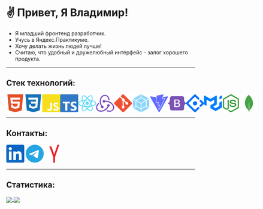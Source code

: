 # ✌ Привет, Я Владимир!

- Я младший фронтенд разработчик.
- Учусь в Яндекс.Практикуме.
- Хочу делать жизнь людей лучше!
- Считаю, что удобный и дружелюбный интерфейс - залог хорошего продукта.

---
## Стек технологий:

<div style="display: flex">
    <img src="./svg/html5.svg" width="48px" height="48px">
    <img src="./svg/css3.svg" width="48px" height="48px">
    <img src="./svg/javascript.svg" width="48px" height="48px">
    <img src="./svg/typescript.svg" width="48px" height="48px">
    <img src="./svg/react.svg" width="48px" height="48px">
    <img src="./svg/redux.svg" width="48px" height="48px">
    <img src="./svg/git.svg" width="48px" height="48px">
    <img src="./svg/webpack.svg" width="48px" height="48px">
    <img src="./svg/vite.svg" width="48px" height="48px">
    <img src="./svg/bootstrap.svg" width="48px" height="48px">
    <img src="./svg/antdesign.svg" width="48px" height="48px">
    <img src="./svg/mui.svg" width="48px" height="48px">
    <img src="./svg/nodedotjs.svg" width="48px" height="48px">
    <img src="./svg/mongodb.svg" width="48px" height="48px">
</div>

---
## Контакты:

[<img src="./svg/linkedin.svg" width="48px" height="48px">](https://www.linkedin.com/in/%D0%B2%D0%BB%D0%B0%D0%B4%D0%B8%D0%BC%D0%B8%D1%80-%D0%BE%D0%B2%D1%87%D0%B8%D0%BD%D0%BD%D0%B8%D0%BA%D0%BE%D0%B2-801438240/)
[<img src="./svg/telegram.svg" width="48px" height="48px">](https://t.me/bosk_21)
[<img src="./svg/yandex-international-svgrepo-com.svg" width="48px" height="48px">](mailto:vlovc21@yandex.ru)

---

## Статистика:

<a href="https://github.com/anuraghazra/github-readme-stats">
  <img align="center" width="53%" src="https://github-readme-stats.vercel.app/api?username=vlovchinnikov21&show_icons=true&hide=stars,contributes&theme=dark" />
</a>
<a href="https://github.com/anuraghazra/github-readme-stats">
  <img align="center" width="45%" src="https://github-readme-stats.vercel.app/api/top-langs/?username=vlovchinnikov21&layout=compact&theme=dark" />
</a>
